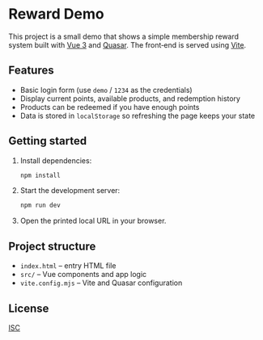# Reward Demo

This project is a small demo that shows a simple membership reward system built with [Vue 3](https://vuejs.org/) and [Quasar](https://quasar.dev/). The front‑end is served using [Vite](https://vitejs.dev/).

## Features
- Basic login form (use `demo` / `1234` as the credentials)
- Display current points, available products, and redemption history
- Products can be redeemed if you have enough points
- Data is stored in `localStorage` so refreshing the page keeps your state

## Getting started
1. Install dependencies:
   ```bash
   npm install
   ```
2. Start the development server:
   ```bash
   npm run dev
   ```
3. Open the printed local URL in your browser.

## Project structure
- `index.html` – entry HTML file
- `src/` – Vue components and app logic
- `vite.config.mjs` – Vite and Quasar configuration

## License
[ISC](https://opensource.org/licenses/ISC)
